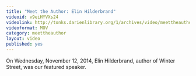 ```yaml
---
title: "Meet the Author: Elin Hilderbrand"
videoid: v9eiHYVXs24
videolink: http://tonks.darienlibrary.org/1/archives/video/meettheauthor/20141112_elin_hilderbrand.mov
videoformat: MOV
category: meettheauthor
layout: video
published: yes
---
```


On Wednesday, November 12, 2014, Elin Hilderbrand, author of Winter Street, was our featured speaker.